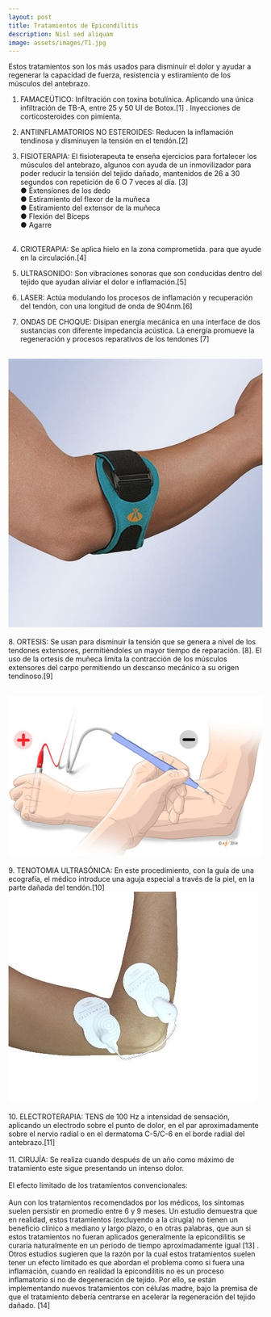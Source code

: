 ```yaml
---
layout: post
title: Tratamientos de Epicondilitis
description: Nisl sed aliquam
image: assets/images/T1.jpg
---
```


Estos tratamientos son los más usados para disminuir el dolor y ayudar a regenerar la capacidad de fuerza, resistencia y estiramiento de los músculos del antebrazo. <br>

1.	FAMACEÚTICO: Infiltración con toxina botulínica. Aplicando una única infiltración de TB-A, entre 25 y 50 UI de Botox.[1] . Inyecciones de corticosteroides con pimienta. <br>

2.	ANTIINFLAMATORIOS NO ESTEROIDES: Reducen la inflamación tendinosa y disminuyen la tensión en el tendón.[2]<br>

3.	FISIOTERAPIA: El fisioterapeuta te enseña ejercicios para fortalecer los músculos del antebrazo, algunos con ayuda de un inmovilizador para poder reducir la tensión del tejido dañado, mantenidos de 26 a 30 segundos con repetición de 6 O 7 veces al día. [3]<br>
●	Extensiones de los dedo<br>
●	Estiramiento del flexor de la muñeca<br>
●	Estiramiento del extensor de la muñeca<br>
●	Flexión del Bíceps<br>
●	Agarre<br><br>

4.	CRIOTERAPIA: Se aplica hielo en la zona comprometida. para que ayude en la circulación.[4]<br>

5.	ULTRASONIDO: Son vibraciones sonoras que son conducidas dentro del tejido que ayudan aliviar el dolor e inflamación.[5]<br>

6.	LASER: Actúa modulando los procesos de inflamación y recuperación del tendón, con una longitud de onda de 904nm.[6]<br>
7.	ONDAS DE CHOQUE: Disipan energía mecánica en una interface de dos sustancias con diferente impedancia acústica. La energía promueve la regeneración y procesos reparativos de los tendones  [7]<br><br>
<p><span class="image fit"><img src="assets/images/T2.jpg" alt="" /></span><br><br>
8.	ORTESIS: Se usan para disminuir la tensión que se genera a nivel de los tendones extensores, permitiéndoles un mayor tiempo de reparación. [8]. El uso de la ortesis de muñeca limita la contracción de los músculos extensores del carpo permitiendo un descanso mecánico a su origen tendinoso.[9]</p><br>
<span class="image fit"><img src="assets/images/T3.jpg" alt="" /></span><br><br>
9.	TENOTOMIA ULTRASÓNICA: En este procedimiento, con la guía de una ecografía, el médico introduce una aguja especial a través de la piel, en la parte dañada del tendón.[10]
<span class="image fit"><img src="assets/images/T4.jpg" alt="" /></span><br><br>
10.	ELECTROTERAPIA: TENS de 100 Hz a intensidad de sensación, aplicando un electrodo sobre el punto de dolor, en el par aproximadamente sobre el nervio radial o en el dermatoma C-5/C-6 en el borde radial del antebrazo.[11]<br><br>
11.	CIRUJÍA: Se realiza cuando después de un año como máximo de tratamiento este sigue presentando un intenso dolor.<br><br>
El efecto limitado de los tratamientos convencionales:<br><br>
Aun con los tratamientos recomendados por los médicos, los síntomas suelen persistir en promedio entre 6 y 9 meses. Un estudio demuestra que en realidad, estos tratamientos (excluyendo a la cirugía) no tienen un beneficio clínico a mediano y largo plazo, o en otras palabras, que aun si estos tratamientos no fueran aplicados generalmente la epicondilitis se curaría naturalmente en un periodo de tiempo aproximadamente igual [13] . <br>
Otros estudios sugieren que la razón por la cual estos tratamientos suelen tener un efecto limitado es que abordan el problema como si fuera una inflamación, cuando en realidad la epicondilitis no es un proceso inflamatorio si no de degeneración de tejido. Por ello, se están implementando nuevos tratamientos con células madre, bajo la premisa de que el tratamiento debería centrarse en acelerar la regeneración del tejido dañado. [14]



